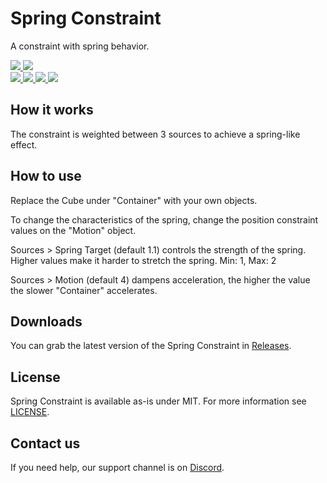 <div>
  <h1>Spring Constraint</h1>
  <p>
     A constraint with spring behavior.
  </p>

  <a href="https://github.com/VRLabs/Spring-Constraint/releases/latest">
    <img src="https://img.shields.io/github/v/release/VRLabs/Spring-Constraint.svg?style=flat-square">
  </a>
  <a href="https://github.com/VRLabs/Spring-Constraint/releases/latest">
    <img src="https://img.shields.io/badge/Unity-2019.4-green.svg?style=flat-square">
  </a>
  <br />
  <a href="https://github.com/VRLabs/Spring-Constraint/issues">
    <img src="https://img.shields.io/github/issues-raw/VRLabs/Spring-Constraint.svg?style=flat-square">
  </a>
  <a href="https://github.com/VRLabs/Spring-Constraint/issues?q=is%3Aissue+is%3Aclosed">
    <img src="https://img.shields.io/github/issues-closed-raw/VRLabs/Spring-Constraint.svg?style=flat-square">
  </a>
  <a href="https://github.com/VRLabs/Spring-Constraint/pull">
    <img src="https://img.shields.io/github/issues-pr-raw/VRLabs/Spring-Constraint.svg?style=flat-square">
  </a>
  <a href="https://github.com/VRLabs/Spring-Constraint/pulls?q=is%3Apr+is%3Aclosed">
    <img src="https://img.shields.io/github/issues-pr-closed-raw/VRLabs/Spring-Constraint.svg?style=flat-square">
  </a>
  <br />
</div>

## How it works

The constraint is weighted between 3 sources to achieve a spring-like effect.

## How to use

Replace the Cube under "Container" with your own objects.

To change the characteristics of the spring, change the position constraint values on the "Motion" object.

Sources > Spring Target (default 1.1) controls the strength of the spring. Higher values make it harder to stretch the spring. Min: 1, Max: 2

Sources > Motion (default 4) dampens acceleration, the higher the value the slower "Container" accelerates.

## Downloads

You can grab the latest version of the Spring Constraint in [Releases](https://github.com/VRLabs/Spring-Constraint/releases/latest).

## License

Spring Constraint is available as-is under MIT. For more information see [LICENSE](https://github.com/VRLabs/Spring-Constraint/blob/main/LICENSE).

## Contact us

If you need help, our support channel is on [Discord](https://discord.vrlabs.dev).

